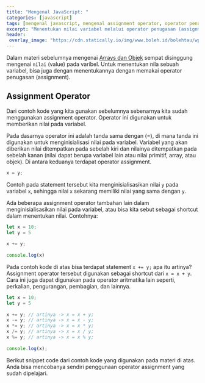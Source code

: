 ```yaml
---
title: "Mengenal JavaScript: "
categories: [javascript]
tags: [mengenal javascript, mengenal assignment operator, operator penugasan]
excerpt: "Menentukan nilai variabel melalui operator penugasan (assignment operator) dalam bahasa JavaScript"
header:
 overlay_image: "https://cdn.statically.io/img/www.boleh.id/bolehtau/wp-content/uploads/2019/09/js.jpg"
---
```

Dalam materi sebelumnya mengenai [Arrays dan Objek](https://www.catetan.pw/javascript/javascript-arrays-dan-objek/) sempat disinggung mengenai `nilai` (value) pada varibel. Untuk menentukan nila sebuah variabel, bisa juga dengan menentukannya dengan memakai operator penugasan (assignment).

## Assignment Operator

Dari contoh kode yang kita gunakan sebelumnya sebenarnya kita sudah menggunakan assignment operator. Operator ini digunakan untuk memberikan nilai pada variabel.

Pada dasarnya operator ini adalah tanda sama dengan (=), di mana tanda ini digunakan untuk menginisialisasi nilai pada variabel. Variabel yang akan diberikan nilai ditempatkan pada sebelah kiri dan nilainya ditempatkan pada sebelah kanan (nilai dapat berupa variabel lain atau nilai primitif, array, atau objek). Di antara keduanya terdapat operator assignment.

```javascript
x = y;
```

Contoh pada statement tersebut kita menginisialisasikan nilai `y` pada variabel `x`, sehingga nilai `x` sekarang memiliki nilai yang sama dengan `y`.

Ada beberapa assignment operator tambahan lain dalam menginisialisasikan nilai pada variabel, atau bisa kita sebut sebagai shortcut dalam menentukan nilai. Contohnya:

```javascript
let x = 10;
let y = 5
 
x += y;
 
console.log(x)
```

Pada contoh kode di atas bisa terdapat statement `x += y;` apa itu artinya? Assignment operator tersebut digunakan sebagai shortcut dari `x = x + y`. Cara ini juga dapat digunakan pada operator aritmatika lain seperti, perkalian, pengurangan, pembagian, dan lainnya.

```javascript
let x = 10;
let y = 5
 
x += y; // artinya -> x = x + y;
x -= y; // artinya -> x = x - y;
x *= y; // artinya -> x = x * y;
x /= y; // artinya -> x = x / y;
x %= y; // artinya -> x = x % y;
 
console.log(x);
```

Berikut snippet code dari contoh kode yang digunakan pada materi di atas. Anda bisa mencobanya sendiri penggunaan operator assignment yang sudah dipelajari.

